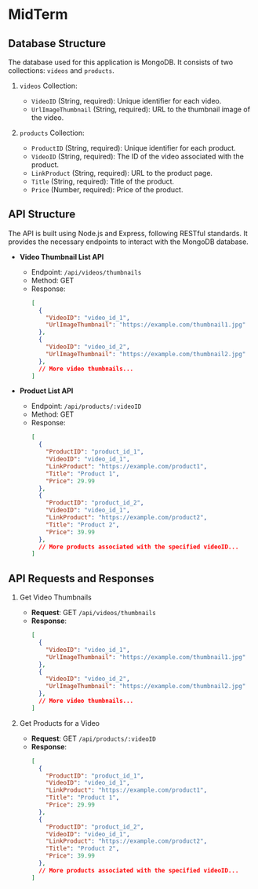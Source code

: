 # MidTerm
## Database Structure

The database used for this application is MongoDB. It consists of two collections: `videos` and `products`.

1. `videos` Collection:
   - `VideoID` (String, required): Unique identifier for each video.
   - `UrlImageThumbnail` (String, required): URL to the thumbnail image of the video.

2. `products` Collection:
   - `ProductID` (String, required): Unique identifier for each product.
   - `VideoID` (String, required): The ID of the video associated with the product.
   - `LinkProduct` (String, required): URL to the product page.
   - `Title` (String, required): Title of the product.
   - `Price` (Number, required): Price of the product.

## API Structure

The API is built using Node.js and Express, following RESTful standards. It provides the necessary endpoints to interact with the MongoDB database.

- **Video Thumbnail List API**
  - Endpoint: `/api/videos/thumbnails`
  - Method: GET
  - Response:
    ```json
    [
      {
        "VideoID": "video_id_1",
        "UrlImageThumbnail": "https://example.com/thumbnail1.jpg"
      },
      {
        "VideoID": "video_id_2",
        "UrlImageThumbnail": "https://example.com/thumbnail2.jpg"
      },
      // More video thumbnails...
    ]
    ```

- **Product List API**
  - Endpoint: `/api/products/:videoID`
  - Method: GET
  - Response:
    ```json
    [
      {
        "ProductID": "product_id_1",
        "VideoID": "video_id_1",
        "LinkProduct": "https://example.com/product1",
        "Title": "Product 1",
        "Price": 29.99
      },
      {
        "ProductID": "product_id_2",
        "VideoID": "video_id_1",
        "LinkProduct": "https://example.com/product2",
        "Title": "Product 2",
        "Price": 39.99
      },
      // More products associated with the specified videoID...
    ]
    ```

## API Requests and Responses

1. Get Video Thumbnails
   - **Request**: GET `/api/videos/thumbnails`
   - **Response**:
     ```json
     [
       {
         "VideoID": "video_id_1",
         "UrlImageThumbnail": "https://example.com/thumbnail1.jpg"
       },
       {
         "VideoID": "video_id_2",
         "UrlImageThumbnail": "https://example.com/thumbnail2.jpg"
       },
       // More video thumbnails...
     ]
     ```

2. Get Products for a Video
   - **Request**: GET `/api/products/:videoID`
   - **Response**:
     ```json
     [
       {
         "ProductID": "product_id_1",
         "VideoID": "video_id_1",
         "LinkProduct": "https://example.com/product1",
         "Title": "Product 1",
         "Price": 29.99
       },
       {
         "ProductID": "product_id_2",
         "VideoID": "video_id_1",
         "LinkProduct": "https://example.com/product2",
         "Title": "Product 2",
         "Price": 39.99
       },
       // More products associated with the specified videoID...
     ]
     ```
